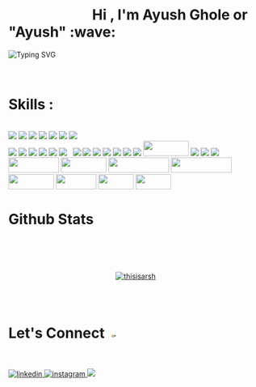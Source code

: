 
 
<h1><b> &nbsp; &nbsp; &nbsp; &nbsp; &nbsp; &nbsp; &nbsp;&nbsp;  &nbsp; &nbsp;  &nbsp; &nbsp; &nbsp;  Hi , I'm Ayush Ghole or "Ayush"  :wave: </b></h1>
<div style="text-align:center:>
<a href="https://git.io/typing-svg"><img src="https://readme-typing-svg.demolab.com?font=Fira+Code&weight=800&size=60&pause=1000&center=true&width=1735&height=250&lines=Full+Stack+Developer%2FAspiring+Software+Engineer;Electronic+%26+Computer+Science+Student;Intern+%40Systemic+Altruism;Speciality++MERN+Stack+Development;Active+Learner%2FResearcher;Reach+Me+At+ayushghole%40gmail.com" alt="Typing SVG" /></a>
 
</div>


<br>
<br>
<!-- <h1><img src="https://camo.githubusercontent.com/ec5c8741e4ed88b1a5824e32558e15983dbaf6b46ca017418a32e39b4036ba3b/68747470733a2f2f6d65646961322e67697068792e636f6d2f6d656469612f51737347456d706b79454f684243623765312f67697068792e6769663f6369643d656366303565343761306e336769316266716e74716d6f62386739616964316f796a327772336473336d67373030626c267269643d67697068792e676966" height="30px">    Skills </h1> -->
<h1>Skills : </h1>
<br>
<span><img src="https://camo.githubusercontent.com/5e78a9c28d524855a57816cac505044b0376970dd763c7d4e1cc53374fa5efac/68747470733a2f2f696d672e736869656c64732e696f2f62616467652f432532302d2532333233373045442e7376673f7374796c653d666f722d7468652d6261646765266c6f676f3d63266c6f676f436f6c6f723d7768697465"></span>
<span><img src="https://camo.githubusercontent.com/b3ce518fafe814443adf5a746f6c115774a3e70a449da47d5553ed18b521b2c0/68747470733a2f2f696d672e736869656c64732e696f2f62616467652f57696e646f77732532305465726d696e616c2d2532333444344434442e7376673f7374796c653d666f722d7468652d6261646765266c6f676f3d77696e646f77732d7465726d696e616c266c6f676f436f6c6f723d7768697465"></span>
<span><img src="https://camo.githubusercontent.com/e01b1cfdcc52e26519db194c2a7b4b93eafe7a614a0dab69cfe967864a8f1119/68747470733a2f2f696d672e736869656c64732e696f2f62616467652f657870726573732e6a732d2532333430346435392e7376673f7374796c653d666f722d7468652d6261646765266c6f676f3d65787072657373266c6f676f436f6c6f723d253233363144414642"></span>
<span><img src="https://camo.githubusercontent.com/0d7ef95b10e93801a3bd8637bec636064d518a4c73366504ed50b04cf32a5727/68747470733a2f2f696d672e736869656c64732e696f2f62616467652f626f6f7473747261702d2532333536334437432e7376673f7374796c653d666f722d7468652d6261646765266c6f676f3d626f6f747374726170266c6f676f436f6c6f723d7768697465"></span>
<span><img src="https://camo.githubusercontent.com/8477a50d7210f0f3bf15fbe5b44809296b75f2101a2927818599d72c8ea72cef/68747470733a2f2f696d672e736869656c64732e696f2f62616467652f6e6f64652e6a732d3644413535463f7374796c653d666f722d7468652d6261646765266c6f676f3d6e6f64652e6a73266c6f676f436f6c6f723d7768697465"></span>
<span>
<img src="https://camo.githubusercontent.com/873c09f11f469258183d6e64e34c12195f5f7f3d311b4c7a1461339a7255ee00/68747470733a2f2f696d672e736869656c64732e696f2f62616467652f4157532d2532334646393930302e7376673f7374796c653d666f722d7468652d6261646765266c6f676f3d616d617a6f6e2d617773266c6f676f436f6c6f723d7768697465" >
</span>
<span>
<img src="https://camo.githubusercontent.com/d45819626e311a793971cf6cedf14dcb7ffe1bc5f427c9d5acb929ee4193030d/68747470733a2f2f696d672e736869656c64732e696f2f62616467652f47697448756225323050616765732d2532333332374643372e7376673f7374796c653d666f722d7468652d6261646765266c6f676f3d676974687562266c6f676f436f6c6f723d7768697465">
</span>  <br>
<span >
  <img src="https://camo.githubusercontent.com/0803e71d7164cc4981c78ebdbc694b84c20800ca471c185caa101813ea58edc2/68747470733a2f2f696d672e736869656c64732e696f2f62616467652f476f6f676c65436c6f75642d2532333432383546342e7376673f7374796c653d666f722d7468652d6261646765266c6f676f3d676f6f676c652d636c6f7564266c6f676f436f6c6f723d7768697465">
</span>
<span><img src="https://camo.githubusercontent.com/3e78414c94a71a544ae82fbe7a2e9d6f0863521d15fde32d2c299cabfbcb9c23/68747470733a2f2f696d672e736869656c64732e696f2f62616467652f56697375616c25323053747564696f253230436f64652d3030373864372e7376673f7374796c653d666f722d7468652d6261646765266c6f676f3d76697375616c2d73747564696f2d636f6465266c6f676f436f6c6f723d7768697465"  ></span>
<span><img src="https://camo.githubusercontent.com/8f06850f1c6b6232f65a83c76a6c38a0b7b3ebffadf8ddb1120f8d7d2c42e72a/68747470733a2f2f696d672e736869656c64732e696f2f62616467652f56697375616c25323053747564696f2d3543324439312e7376673f7374796c653d666f722d7468652d6261646765266c6f676f3d76697375616c2d73747564696f266c6f676f436f6c6f723d7768697465"  ></span>
<span> <img src="https://camo.githubusercontent.com/e74e3a58d38597da3baf7d1bfae439f9310fb8bc7d56d6249eb2e5f74dd621ba/68747470733a2f2f696d672e736869656c64732e696f2f62616467652f5465726d696e616c2d2532333035343032303f7374796c653d666f722d7468652d6261646765266c6f676f3d676e752d62617368266c6f676f436f6c6f723d7768697465" ></span>
<span> <img src="https://camo.githubusercontent.com/e28537135c325b6402632c8d7cf98d0d0d8dafd22f0df1aed636b681bf871139/68747470733a2f2f696d672e736869656c64732e696f2f62616467652f4e6f74657061642b2b2d3930453539412e7376673f7374796c653d666f722d7468652d6261646765266c6f676f3d6e6f7465706164253262253262266c6f676f436f6c6f723d626c61636b"  > </span>
<span><img src="https://camo.githubusercontent.com/94d83dc5838e2784bee25fe9e019bc2fda128676f32cef2f06baa0f6f3849b8c/68747470733a2f2f696d672e736869656c64732e696f2f62616467652f6769742d2532334630353033332e7376673f7374796c653d666f722d7468652d6261646765266c6f676f3d676974266c6f676f436f6c6f723d7768697465"></span>  &nbsp; <span><img src="https://camo.githubusercontent.com/7e282220b8ec0dd29cf99be1c0f5e82d74a42bc84ed834ee6afd86b4bad3bfee/68747470733a2f2f696d672e736869656c64732e696f2f62616467652f6769746875622d2532333132313031312e7376673f7374796c653d666f722d7468652d6261646765266c6f676f3d676974687562266c6f676f436f6c6f723d7768697465" ></span>
<span><img src="https://camo.githubusercontent.com/6d9ad4becc2d73ac5cefacc1370a6c37458f272a553046ea5e2b8351ea185747/68747470733a2f2f696d672e736869656c64732e696f2f62616467652f6a6176612d2532334544384230302e7376673f7374796c653d666f722d7468652d6261646765266c6f676f3d6a617661266c6f676f436f6c6f723d7768697465"></span>
<span><img src="https://camo.githubusercontent.com/e295d0d1e6177be7fea7a386b987eb60077135419f901c302c2d1d327528b776/68747470733a2f2f696d672e736869656c64732e696f2f62616467652f72656475782d2532333539336438382e7376673f7374796c653d666f722d7468652d6261646765266c6f676f3d7265647578266c6f676f436f6c6f723d7768697465"></span>
<span><img src="https://camo.githubusercontent.com/f93e05694a6f01f2f6a37713a454a942442a5ff2b33083891096a6f7e57842f8/68747470733a2f2f696d672e736869656c64732e696f2f62616467652f72656163742d2532333230323332612e7376673f7374796c653d666f722d7468652d6261646765266c6f676f3d7265616374266c6f676f436f6c6f723d253233363144414642"></span>
<span><img src="https://camo.githubusercontent.com/fd00f5fb76a02f6093a50142c52193fa6353f4a1b5199827c57cbe99d611b532/68747470733a2f2f696d672e736869656c64732e696f2f62616467652f4e504d2d2532334342333833372e7376673f7374796c653d666f722d7468652d6261646765266c6f676f3d6e706d266c6f676f436f6c6f723d7768697465"></span>
<span><img src="https://camo.githubusercontent.com/96edfbc58b60eada4599e396a5fc8dacd315cbb7dfcea55722c81da49fd6e26f/68747470733a2f2f696d672e736869656c64732e696f2f62616467652f4d6963726f736f667425323053514c2532305365727665722d4343323932373f7374796c653d666f722d7468652d6261646765266c6f676f3d6d6963726f736f667425323073716c253230736572766572266c6f676f436f6c6f723d7768697465"></span>
<span><img src="https://camo.githubusercontent.com/ec9b2bbaccf6915a29050ce24c10cd9b481b0c41b0bf5194add3e69f49a9be3c/68747470733a2f2f696d672e736869656c64732e696f2f62616467652f4d6f6e676f44422d2532333465613934622e7376673f7374796c653d666f722d7468652d6261646765266c6f676f3d6d6f6e676f6462266c6f676f436f6c6f723d7768697465"></span>
<span><img src="https://img.shields.io/badge/-JavaScript-black?style=flat-square&logo=javascript" height="30px" width="90px"></span>
<span><img src="https://camo.githubusercontent.com/84e0999fa027dedfb31a169d54da33fd98f9691c0b3aba4687a0e0a64cede44d/68747470733a2f2f696d672e736869656c64732e696f2f62616467652f6d7973716c2d2532333030662e7376673f7374796c653d666f722d7468652d6261646765266c6f676f3d6d7973716c266c6f676f436f6c6f723d7768697465"></span>
<span><img src="https://camo.githubusercontent.com/e37ddb78355265ccd69b7d3c30dbaa5bc04855958c4ae320090d4f945616ad6c/68747470733a2f2f696d672e736869656c64732e696f2f62616467652f73716c6974652d2532333037343035652e7376673f7374796c653d666f722d7468652d6261646765266c6f676f3d73716c697465266c6f676f436f6c6f723d7768697465"></span>
<span><img src="https://camo.githubusercontent.com/e3aef779877ecfad97fc1e213d3c449a685e6766c0c7fdca210802d4a1f59302/68747470733a2f2f696d672e736869656c64732e696f2f62616467652f536f636b65742e696f2d626c61636b3f7374796c653d666f722d7468652d6261646765266c6f676f3d736f636b65742e696f266261646765436f6c6f723d303130313031"></span>
<span><img src="https://img.shields.io/badge/-HTML5-E34F26?style=flat-square&logo=html5&logoColor=white" height="30px" width="100px"></span>
<span><img src="https://img.shields.io/badge/-CSS3-1572B6?style=flat-square&logo=css3" height="30px" width="90px" ></span>
<span><img src="https://img.shields.io/badge/Tailwind_CSS-e164e3?style=flat-square&logo=tailwindcss&logoColor=white" height="30px" width="120px" ></span>
<span><img src="https://img.shields.io/badge/RESTFULL_API--eeff6e?style=flat-square"
" height="30px" width="120px" ></span>
<span><img src="https://img.shields.io/badge/-MATERIAL_UI-ff6e6e?style=flat-square" height="30px" width="90px" ></span>
<span><img src="https://img.shields.io/badge/-RENDER-f23400?style=flat-square" height="30px" width="80px" ></span>
<span><img src="https://img.shields.io/badge/-Vercel-009df2?style=flat-square" height="30px" width="70px" ></span>
<span><img src="https://img.shields.io/badge/-JEST-yellow?style=flat-square" height="30px" width="70px" ></span>

<h1> Github Stats </h1>
<br><br>
<div align="center" dir="auto">
   <a href="https://github.com/AyushGhole/">
   <br>
  <br> <img src="https://camo.githubusercontent.com/5628c58e7a9e6086abfce868bb63c2d215c5237b9d8a0f0bc458cd198a979bc5/68747470733a2f2f6769746875622d726561646d652d73746174732e76657263656c2e6170702f6170692f746f702d6c616e67733f757365726e616d653d746869736973617273682673686f775f69636f6e733d74727565266c6f63616c653d656e266c61796f75743d636f6d70616374266c696e655f6865696768743d3230267469746c655f636f6c6f723d3741374144422669636f6e5f636f6c6f723d32323334414526746578745f636f6c6f723d4433443344332662675f636f6c6f723d302c3030303030302c313330463430" width="375" alt="thisisarsh" data-canonical-src="https://github-readme-stats.vercel.app/api/top-langs?username=thisisarsh&amp;show_icons=true&amp;locale=en&amp;layout=compact&amp;line_height=20&amp;title_color=7A7ADB&amp;icon_color=2234AE&amp;text_color=D3D3D3&amp;bg_color=0,000000,130F40" style="max-width: 100%;">
   </a>
</div>



<br><br>

<h1>Let's Connect <img src="https://raw.githubusercontent.com/thisisarsh/thisisarsh/main/assets/mdImages/handshake.gif" height="10px"> </h1>
<br><br>
<a href="www.linkedin.com/in/ghole-ayush-0b4391262" rel="nofollow">
         <img src="https://camo.githubusercontent.com/5b76ce6402130921ab0c2b2938c7a386fb9bca65d62859c6e230a7a9cc7a65fa/68747470733a2f2f696d672e736869656c64732e696f2f62616467652f6c696e6b6564696e2d2532333030616365652e7376673f636f6c6f723d343035444536267374796c653d666f722d7468652d6261646765266c6f676f3d6c696e6b6564696e266c6f676f436f6c6f723d7768697465" alt="linkedin" data-canonical-src="https://img.shields.io/badge/linkedin-%2300acee.svg?color=405DE6&amp;style=for-the-badge&amp;logo=linkedin&amp;logoColor=white" style="max-width: 100%;">
    </a>

<a href="https://www.instagram.com//ayush_ghole?igsh=MWk0YXg0cW9vcGNvNA==" rel="nofollow">
         <img src="https://camo.githubusercontent.com/cea1eec1e32d8683c2609c52bc63071e3d2551d8c6220582578d02b27a4e1136/68747470733a2f2f696d672e736869656c64732e696f2f62616467652f696e7374616772616d2d2532333030616365652e7376673f636f6c6f723d393632666266267374796c653d666f722d7468652d6261646765266c6f676f3d696e7374616772616d266c6f676f436f6c6f723d7768697465" alt="instagram" data-canonical-src="https://img.shields.io/badge/instagram-%2300acee.svg?color=962fbf&amp;style=for-the-badge&amp;logo=instagram&amp;logoColor=white" style="max-width: 100%;">
   </a>

   <a href="mailto:ayushghole@gmail.com">
         <img src="https://camo.githubusercontent.com/cc1a16be98230907cb037c0b145c707f2be22622b783b10a010cf81feb3f80f1/68747470733a2f2f696d672e736869656c64732e696f2f62616467652f676d61696c2d2532334541343333352e7376673f7374796c653d666f722d7468652d6261646765266c6f676f3d676d61696c266c6f676f436f6c6f723d7768697465" data-canonical-src="https://img.shields.io/badge/gmail-%23EA4335.svg?style=for-the-badge&amp;logo=gmail&amp;logoColor=white" style="max-width: 100%;">
   </a>
